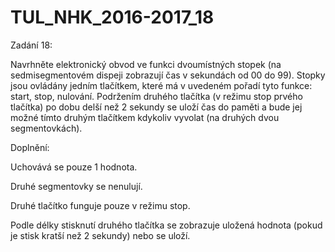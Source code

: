 # TUL_NHK_2016-2017_18
Zadání 18:

Navrhněte elektronický obvod ve funkci dvoumístných stopek (na sedmisegmentovém dispeji zobrazují čas v sekundách od 00 do 99).
Stopky jsou ovládány jedním tlačítkem, které má v uvedeném pořadí tyto funkce: start, stop, nulování.
Podržením druhého tlačítka (v režimu stop prvého tlačítka) po dobu delší než 2 sekundy se uloží čas do paměti a bude jej možné tímto druhým tlačítkem kdykoliv vyvolat (na druhých dvou segmentovkách).

Doplnění:

Uchovává se pouze 1 hodnota.

Druhé segmentovky se nenulují.

Druhé tlačítko funguje pouze v režimu stop.

Podle délky stisknutí druhého tlačítka se zobrazuje uložená hodnota (pokud je stisk kratší než 2 sekundy) nebo se uloží.
